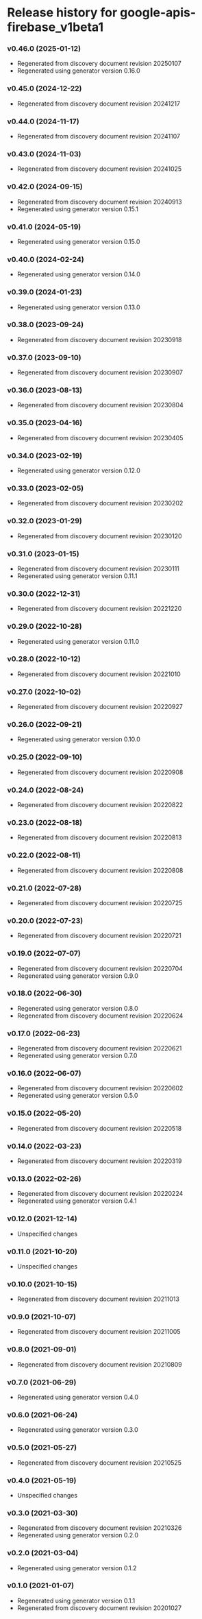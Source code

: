 # Release history for google-apis-firebase_v1beta1

### v0.46.0 (2025-01-12)

* Regenerated from discovery document revision 20250107
* Regenerated using generator version 0.16.0

### v0.45.0 (2024-12-22)

* Regenerated from discovery document revision 20241217

### v0.44.0 (2024-11-17)

* Regenerated from discovery document revision 20241107

### v0.43.0 (2024-11-03)

* Regenerated from discovery document revision 20241025

### v0.42.0 (2024-09-15)

* Regenerated from discovery document revision 20240913
* Regenerated using generator version 0.15.1

### v0.41.0 (2024-05-19)

* Regenerated using generator version 0.15.0

### v0.40.0 (2024-02-24)

* Regenerated using generator version 0.14.0

### v0.39.0 (2024-01-23)

* Regenerated using generator version 0.13.0

### v0.38.0 (2023-09-24)

* Regenerated from discovery document revision 20230918

### v0.37.0 (2023-09-10)

* Regenerated from discovery document revision 20230907

### v0.36.0 (2023-08-13)

* Regenerated from discovery document revision 20230804

### v0.35.0 (2023-04-16)

* Regenerated from discovery document revision 20230405

### v0.34.0 (2023-02-19)

* Regenerated using generator version 0.12.0

### v0.33.0 (2023-02-05)

* Regenerated from discovery document revision 20230202

### v0.32.0 (2023-01-29)

* Regenerated from discovery document revision 20230120

### v0.31.0 (2023-01-15)

* Regenerated from discovery document revision 20230111
* Regenerated using generator version 0.11.1

### v0.30.0 (2022-12-31)

* Regenerated from discovery document revision 20221220

### v0.29.0 (2022-10-28)

* Regenerated using generator version 0.11.0

### v0.28.0 (2022-10-12)

* Regenerated from discovery document revision 20221010

### v0.27.0 (2022-10-02)

* Regenerated from discovery document revision 20220927

### v0.26.0 (2022-09-21)

* Regenerated using generator version 0.10.0

### v0.25.0 (2022-09-10)

* Regenerated from discovery document revision 20220908

### v0.24.0 (2022-08-24)

* Regenerated from discovery document revision 20220822

### v0.23.0 (2022-08-18)

* Regenerated from discovery document revision 20220813

### v0.22.0 (2022-08-11)

* Regenerated from discovery document revision 20220808

### v0.21.0 (2022-07-28)

* Regenerated from discovery document revision 20220725

### v0.20.0 (2022-07-23)

* Regenerated from discovery document revision 20220721

### v0.19.0 (2022-07-07)

* Regenerated from discovery document revision 20220704
* Regenerated using generator version 0.9.0

### v0.18.0 (2022-06-30)

* Regenerated using generator version 0.8.0
* Regenerated from discovery document revision 20220624

### v0.17.0 (2022-06-23)

* Regenerated from discovery document revision 20220621
* Regenerated using generator version 0.7.0

### v0.16.0 (2022-06-07)

* Regenerated from discovery document revision 20220602
* Regenerated using generator version 0.5.0

### v0.15.0 (2022-05-20)

* Regenerated from discovery document revision 20220518

### v0.14.0 (2022-03-23)

* Regenerated from discovery document revision 20220319

### v0.13.0 (2022-02-26)

* Regenerated from discovery document revision 20220224
* Regenerated using generator version 0.4.1

### v0.12.0 (2021-12-14)

* Unspecified changes

### v0.11.0 (2021-10-20)

* Unspecified changes

### v0.10.0 (2021-10-15)

* Regenerated from discovery document revision 20211013

### v0.9.0 (2021-10-07)

* Regenerated from discovery document revision 20211005

### v0.8.0 (2021-09-01)

* Regenerated from discovery document revision 20210809

### v0.7.0 (2021-06-29)

* Regenerated using generator version 0.4.0

### v0.6.0 (2021-06-24)

* Regenerated using generator version 0.3.0

### v0.5.0 (2021-05-27)

* Regenerated from discovery document revision 20210525

### v0.4.0 (2021-05-19)

* Unspecified changes

### v0.3.0 (2021-03-30)

* Regenerated from discovery document revision 20210326
* Regenerated using generator version 0.2.0

### v0.2.0 (2021-03-04)

* Regenerated using generator version 0.1.2

### v0.1.0 (2021-01-07)

* Regenerated using generator version 0.1.1
* Regenerated from discovery document revision 20201027

